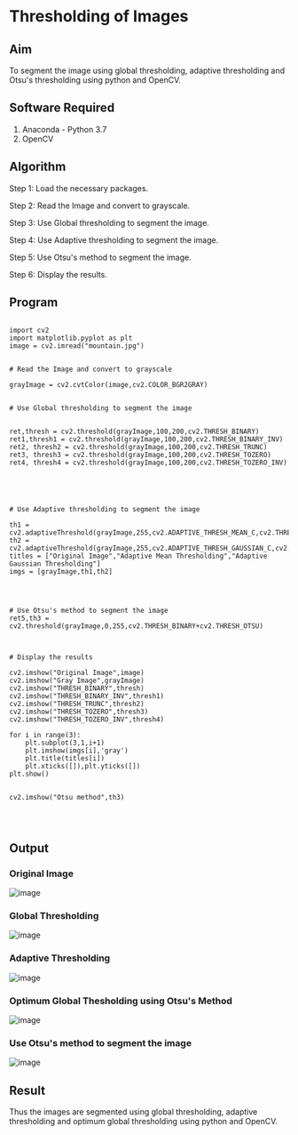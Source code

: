 # Thresholding of Images
## Aim
To segment the image using global thresholding, adaptive thresholding and Otsu's thresholding using python and OpenCV.

## Software Required
1. Anaconda - Python 3.7
2. OpenCV

## Algorithm
Step 1: Load the necessary packages.

Step 2: Read the Image and convert to grayscale.

Step 3: Use Global thresholding to segment the image.

Step 4: Use Adaptive thresholding to segment the image.

Step 5: Use Otsu's method to segment the image.

Step 6: Display the results.

## Program

```

import cv2
import matplotlib.pyplot as plt
image = cv2.imread("mountain.jpg")


# Read the Image and convert to grayscale

grayImage = cv2.cvtColor(image,cv2.COLOR_BGR2GRAY)


# Use Global thresholding to segment the image


ret,thresh = cv2.threshold(grayImage,100,200,cv2.THRESH_BINARY)
ret1,thresh1 = cv2.threshold(grayImage,100,200,cv2.THRESH_BINARY_INV)
ret2, thresh2 = cv2.threshold(grayImage,100,200,cv2.THRESH_TRUNC)
ret3, thresh3 = cv2.threshold(grayImage,100,200,cv2.THRESH_TOZERO)
ret4, thresh4 = cv2.threshold(grayImage,100,200,cv2.THRESH_TOZERO_INV)





# Use Adaptive thresholding to segment the image

th1 = cv2.adaptiveThreshold(grayImage,255,cv2.ADAPTIVE_THRESH_MEAN_C,cv2.THRESH_BINARY,11,2)
th2 = cv2.adaptiveThreshold(grayImage,255,cv2.ADAPTIVE_THRESH_GAUSSIAN_C,cv2.THRESH_BINARY,11,2)
titles = ["Original Image","Adaptive Mean Thresholding","Adaptive Gaussian Thresholding"]
imgs = [grayImage,th1,th2]




# Use Otsu's method to segment the image 
ret5,th3 = cv2.threshold(grayImage,0,255,cv2.THRESH_BINARY+cv2.THRESH_OTSU)



# Display the results

cv2.imshow("Original Image",image)
cv2.imshow("Gray Image",grayImage)
cv2.imshow("THRESH_BINARY",thresh)
cv2.imshow("THRESH_BINARY_INV",thresh1)
cv2.imshow("THRESH_TRUNC",thresh2)
cv2.imshow("THRESH_TOZERO",thresh3)
cv2.imshow("THRESH_TOZERO_INV",thresh4)

for i in range(3):
    plt.subplot(3,1,i+1)
    plt.imshow(imgs[i],'gray')
    plt.title(titles[i])
    plt.xticks([]),plt.yticks([])
plt.show()


cv2.imshow("Otsu method",th3)




```
## Output

### Original Image
![image](https://user-images.githubusercontent.com/93427186/173877555-5b9407e1-944e-446f-8d5a-f419cd15045d.png)

### Global Thresholding
![image](https://user-images.githubusercontent.com/93427186/173877661-3d6ebeb3-f0da-4c87-93dc-dfbb85789cde.png)


### Adaptive Thresholding
![image](https://user-images.githubusercontent.com/93427186/173877703-ff565124-db72-4d33-804f-3c972478ea60.png)

### Optimum Global Thesholding using Otsu's Method
![image](https://user-images.githubusercontent.com/93427186/173877822-2a94e474-be50-4dc0-ab81-268e9479f0dd.png)

### Use Otsu's method to segment the image 
![image](https://user-images.githubusercontent.com/93427186/173877907-c9eb9a7e-2bf2-47bf-953c-6a28f052cbae.png)

## Result
Thus the images are segmented using global thresholding, adaptive thresholding and optimum global thresholding using python and OpenCV.

